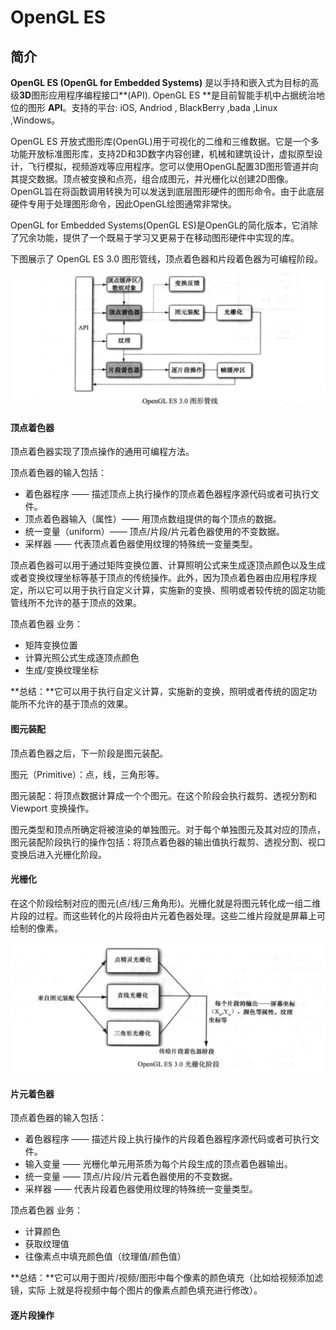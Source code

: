 # OpenGL ES

## 简介

**OpenGL ES (OpenGL for Embedded Systems)** 是以⼿持和嵌⼊式为目标的⾼级**3D**图形应用程序编程接⼝**(API). OpenGL ES **是⽬前智能手机中占据统治地位的图形 **API**。⽀持的平台: iOS, Andriod , BlackBerry ,bada ,Linux ,Windows。

OpenGL ES 开放式图形库(OpenGL)⽤于可视化的二维和三维数据。它是一个多功能开放标准图形库，支持2D和3D数字内容创建，机械和建筑设计，虚拟原型设计，飞行模拟，视频游戏等应用程序。您可以使用OpenGL配置3D图形管道并向其提交数据。顶点被变换和点亮，组合成图元，并光栅化以创建2D图像。OpenGL旨在将函数调用转换为可以发送到底层图形硬件的图形命令。由于此底层硬件专用于处理图形命令，因此OpenGL绘图通常非常快。

OpenGL for Embedded Systems(OpenGL ES)是OpenGL的简化版本，它消除了冗余功能，提供了一个既易于学习⼜更易于在移动图形硬件中实现的库。

下图展示了 OpenGL ES 3.0 图形管线，顶点着色器和片段着色器为可编程阶段。

<img src="./img/08-001 OpenGL ES 3.0 图形管线.png" style="zoom:50%;" />

#### 顶点着色器

顶点着色器实现了顶点操作的通用可编程方法。

顶点着色器的输入包括：

- 着色器程序 —— 描述顶点上执行操作的顶点着色器程序源代码或者可执行文件。
- 顶点着色器输入（属性）—— 用顶点数组提供的每个顶点的数据。
- 统一变量（uniform）—— 顶点/片段/片元着色器使用的不变数据。
- 采样器 —— 代表顶点着色器使用纹理的特殊统一变量类型。

顶点着色器可以用于通过矩阵变换位置、计算照明公式来生成逐顶点颜色以及生成或者变换纹理坐标等基于顶点的传统操作。此外，因为顶点着色器由应用程序规定，所以它可以用于执行自定义计算，实施新的变换、照明或者较传统的固定功能管线所不允许的基于顶点的效果。

顶点着色器 业务：

- 矩阵变换位置
- 计算光照公式生成逐顶点颜色
- 生成/变换纹理坐标

**总结：**它可以用于执⾏自定义计算，实施新的变换，照明或者传统的固定功能所不允许的基于顶点的效果。

#### 图元装配

顶点着色器之后，下一阶段是图元装配。

图元（Primitive）：点，线，三角形等。

图元装配：将顶点数据计算成一个个图元。在这个阶段会执行裁剪、透视分割和 Viewport 变换操作。

图元类型和顶点所确定将被渲染的单独图元。对于每个单独图元及其对应的顶点，图元装配阶段执⾏的操作包括：将顶点着⾊器的输出值执⾏裁剪、透视分割、视口变换后进⼊光栅化阶段。

#### 光栅化

在这个阶段绘制对应的图元(点/线/三⻆角形)。光栅化就是将图元转化成⼀组⼆维⽚段的过程。而这些转化的⽚段将由⽚元着⾊器处理。这些⼆维⽚段就是屏幕上可绘制的像素。

<img src="./img/08-002 OpenGL ES 3.0 光栅化阶段.png" style="zoom:50%;" />

#### 片元着色器

顶点着色器的输入包括：

- 着色器程序 —— 描述片段上执行操作的片段着色器程序源代码或者可执行文件。
- 输入变量 —— 光栅化单元用茶质为每个片段生成的顶点着色器输出。
- 统一变量 —— 顶点/片段/片元着色器使用的不变数据。
- 采样器 —— 代表片段着色器使用纹理的特殊统一变量类型。

顶点着色器 业务：

- 计算颜色
- 获取纹理值
- 往像素点中填充颜色值（纹理值/颜色值）

**总结：**它可以⽤于图⽚/视频/图形中每个像素的颜色填充（比如给视频添加滤镜，实际 上就是将视频中每个图片的像素点颜色填充进行修改）。

#### 逐片段操作























